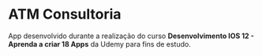 # ATM Consultoria

App desenvolvido durante a realização do curso **Desenvolvimento IOS 12 - Aprenda a criar 18 Apps** da Udemy para fins de estudo. 
